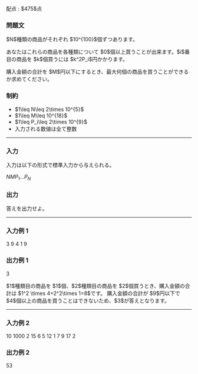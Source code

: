 
<div>

<span>

<span>

<p>
配点 : $475$点
</p>

<div>

<section>

### **問題文**

<p>
$N$種類の商品がそれぞれ $10^{100}$個ずつあります。
</p>

<p>
あなたはこれらの商品を各種類について $0$個以上買うことが出来ます。$i$番目の商品を $k$個買うには $k^2P_i$円かかります。
</p>

<p>
購入金額の合計を $M$円以下にするとき、最大何個の商品を買うことができるか求めてください。 
</p>

</section>

</div>

<div>

<section>

### **制約**

<ul>

<li>
$1\leq N\leq 2\times 10^{5}$
</li>

<li>
$1\leq M\leq  10^{18}$
</li>

<li>
$1\leq P_i\leq 2\times 10^{9}$
</li>

<li>
入力される数値は全て整数
</li>

</ul>

</section>

</div>

---

<div>

<div>

<section>

### **入力**

<p>
入力は以下の形式で標準入力から与えられる。
</p>

<div>

$N$$M$$P_1$$\ldots$$P_N$
</div>

</section>

</div>

<div>

<section>

### **出力**

<p>
答えを出力せよ。
</p>

</section>

</div>

</div>

---

<div>

<section>

### **入力例 1**

<div>

3 9
4 1 9

</div>

</section>

</div>

<div>

<section>

### **出力例 1**

<div>

3

</div>

<p>
$1$種類目の商品を $1$個、$2$種類目の商品を $2$個買うとき、購入金額の合計は $1^2 \times 4+2^2\times 1=8$です。
購入金額の合計が $9$円以下で $4$個以上の商品を買うことはできないため、$3$が答えとなります。
</p>

</section>

</div>

---

<div>

<section>

### **入力例 2**

<div>

10 1000
2 15 6 5 12 1 7 9 17 2

</div>

</section>

</div>

<div>

<section>

### **出力例 2**

<div>

53

</div>

</section>

</div>

</span>

</span>

</div>
